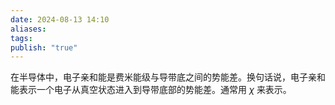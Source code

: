 ```yaml
---
date: 2024-08-13 14:10
aliases: 
tags: 
publish: "true"
---
```

在半导体中，电子亲和能是费米能级与导带底之间的势能差。换句话说，电子亲和能表示一个电子从真空状态进入到导带底部的势能差。通常用 $\chi$ 来表示。
